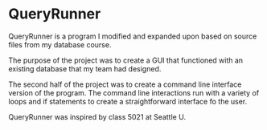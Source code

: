 # QueryRunner


QueryRunner is a program I modified and expanded upon based on source files from my database course.

The purpose of the project was to create a GUI that functioned with an existing database that my team had designed.

The second half of the project was to create a command line interface version of
the program. The command line interactions run with a variety of loops and if statements to create a straightforward interface fo the user.

QueryRunner was inspired by class 5021 at Seattle U.
